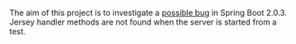 The aim of this project is to investigate a 
[possible bug](https://github.com/spring-projects/spring-boot/issues/13521) in Spring Boot 2.0.3. 
Jersey handler methods are not found when the server is started from a test. 